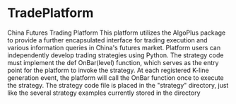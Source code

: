 # TradePlatform
China Futures Trading Platform
  This platform utilizes the AlgoPlus package to provide a further encapsulated interface for trading execution and various information queries in China's futures market. Platform users can independently develop trading strategies using Python. The strategy code must implement the def OnBar(level) function, which serves as the entry point for the platform to invoke the strategy. At each registered K-line generation event, the platform will call the OnBar function once to execute the strategy.
  The strategy code file is placed in the "strategy" directory, just like the several strategy examples currently stored in the directory

